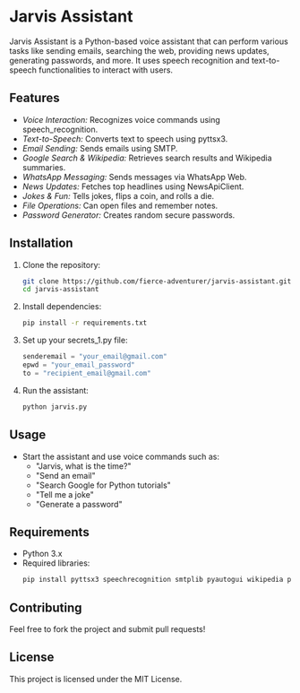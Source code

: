 # Jarvis Assistant

Jarvis Assistant is a Python-based voice assistant that can perform various tasks like sending emails, searching the web, providing news updates, generating passwords, and more. It uses speech recognition and text-to-speech functionalities to interact with users.

## Features

- *Voice Interaction:* Recognizes voice commands using speech_recognition.
- *Text-to-Speech:* Converts text to speech using pyttsx3.
- *Email Sending:* Sends emails using SMTP.
- *Google Search & Wikipedia:* Retrieves search results and Wikipedia summaries.
- *WhatsApp Messaging:* Sends messages via WhatsApp Web.
- *News Updates:* Fetches top headlines using NewsApiClient.
- *Jokes & Fun:* Tells jokes, flips a coin, and rolls a die.
- *File Operations:* Can open files and remember notes.
- *Password Generator:* Creates random secure passwords.

## Installation

1. Clone the repository:
   ```bash
   git clone https://github.com/fierce-adventurer/jarvis-assistant.git
   cd jarvis-assistant
   
2. Install dependencies:
   ```bash
   pip install -r requirements.txt
   
3. Set up your secrets_1.py file:
   ```python
   senderemail = "your_email@gmail.com"
   epwd = "your_email_password"
   to = "recipient_email@gmail.com"
   
4. Run the assistant:
   ```bash
   python jarvis.py
   

## Usage

- Start the assistant and use voice commands such as:
  - "Jarvis, what is the time?"
  - "Send an email"
  - "Search Google for Python tutorials"
  - "Tell me a joke"
  - "Generate a password"

## Requirements

- Python 3.x
- Required libraries:
  ```bash
  pip install pyttsx3 speechrecognition smtplib pyautogui wikipedia pywhatkit newsapi clipboard nltk pyjokes
  

## Contributing

Feel free to fork the project and submit pull requests!

## License

This project is licensed under the MIT License.
